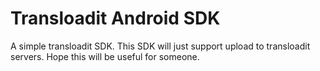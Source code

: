 Transloadit Android SDK
=======================

A simple transloadit SDK. This SDK will just support upload to transloadit servers. Hope this will be useful for someone.
